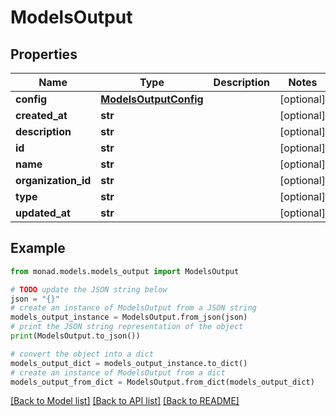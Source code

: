 # ModelsOutput


## Properties

Name | Type | Description | Notes
------------ | ------------- | ------------- | -------------
**config** | [**ModelsOutputConfig**](ModelsOutputConfig.md) |  | [optional] 
**created_at** | **str** |  | [optional] 
**description** | **str** |  | [optional] 
**id** | **str** |  | [optional] 
**name** | **str** |  | [optional] 
**organization_id** | **str** |  | [optional] 
**type** | **str** |  | [optional] 
**updated_at** | **str** |  | [optional] 

## Example

```python
from monad.models.models_output import ModelsOutput

# TODO update the JSON string below
json = "{}"
# create an instance of ModelsOutput from a JSON string
models_output_instance = ModelsOutput.from_json(json)
# print the JSON string representation of the object
print(ModelsOutput.to_json())

# convert the object into a dict
models_output_dict = models_output_instance.to_dict()
# create an instance of ModelsOutput from a dict
models_output_from_dict = ModelsOutput.from_dict(models_output_dict)
```
[[Back to Model list]](../README.md#documentation-for-models) [[Back to API list]](../README.md#documentation-for-api-endpoints) [[Back to README]](../README.md)


